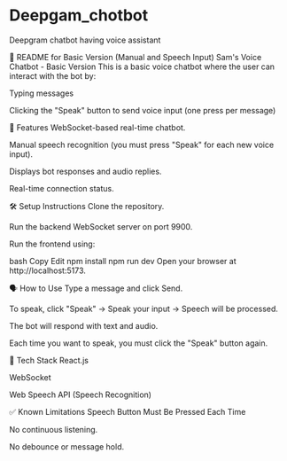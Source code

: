 # Deepgam_chotbot
Deepgram chatbot having voice assistant

📄 README for Basic Version (Manual and Speech Input)
Sam's Voice Chatbot - Basic Version
This is a basic voice chatbot where the user can interact with the bot by:

Typing messages

Clicking the "Speak" button to send voice input (one press per message)

🚀 Features
WebSocket-based real-time chatbot.

Manual speech recognition (you must press "Speak" for each new voice input).

Displays bot responses and audio replies.

Real-time connection status.

🛠️ Setup Instructions
Clone the repository.

Run the backend WebSocket server on port 9900.

Run the frontend using:

bash
Copy
Edit
npm install
npm run dev
Open your browser at http://localhost:5173.

🗣️ How to Use
Type a message and click Send.

To speak, click "Speak" → Speak your input → Speech will be processed.

The bot will respond with text and audio.

Each time you want to speak, you must click the "Speak" button again.

🔧 Tech Stack
React.js

WebSocket

Web Speech API (Speech Recognition)

✅ Known Limitations
Speech Button Must Be Pressed Each Time

No continuous listening.

No debounce or message hold.
